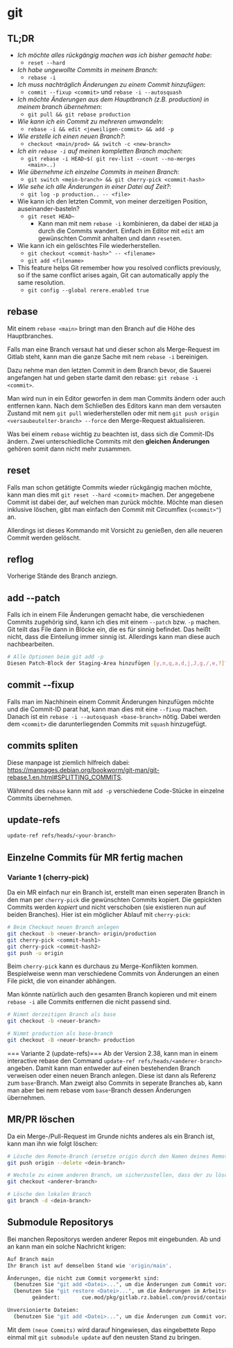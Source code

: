 # git

## TL;DR 

-   *Ich möchte alles rückgängig machen was ich bisher gemacht habe*:
    -   `reset --hard`
-   *Ich habe ungewollte Commits in meinem Branch*:
    -   `rebase -i`
-   *Ich muss nachträglich Änderungen zu einem Commit hinzufügen*:
    -   `commit --fixup <commit>` und `rebase -i --autosquash`
-   *Ich möchte Änderungen aus dem Hauptbranch (z.B. production) in
    meinem branch übernehmen*:
    -   `git pull && git rebase production`
-   *Wie kann ich ein Commit zu mehreren umwandeln*:
    -   `rebase -i && edit <jeweiligen-commit> && add -p`
-   *Wie erstelle ich einen neuen Branch?*:
    -   `checkout <main/prod> && switch -c <new-branch>`
-   *Ich ein `rebase -i` auf meinen kompletten Branch machen*:
    -   `git rebase -i HEAD~$( git rev-list --count --no-merges <main>..)`
-   *Wie übernehme ich einzelne Commits in meinen Branch*:
    -   `git switch <mein-branch> && git cherry-pick <commit-hash>`
-   *Wie sehe ich alle Änderungen in einer Datei auf Zeit?*:
    -   `git log -p production.. -- <file>`
-   Wie kann ich den letzten Commit, von meiner derzeitigen Position,
    auseinander-basteln?
    -   `git reset HEAD~`
        -   Kann man mit nem `rebase -i` kombinieren, da dabei der
            `HEAD` ja durch die Commits wandert. Einfach im Editor mit
            `edit` am gewünschten Commit anhalten und dann `reset`en.
-   Wie kann ich ein gelöschtes File wiederherstellen.
    -   `git checkout <commit-hash>^ -- <filename>`
    -   `git add <filename>`
-   This feature helps Git remember how you resolved conflicts
    previously, so if the same conflict arises again, Git can
    automatically apply the same resolution.
    -   `git config --global rerere.enabled true`

## rebase

Mit einem `rebase <main>` bringt man den Branch auf die Höhe des
Hauptbranches.

Falls man eine Branch versaut hat und dieser schon als Merge-Request im
Gitlab steht, kann man die ganze Sache mit nem `rebase -i` bereinigen.

Dazu nehme man den letzten Commit in dem Branch bevor, die Sauerei
angefangen hat und geben starte damit den rebase:
`git rebase -i <commit>`.

Man wird nun in ein Editor geworfen in dem man Commits ändern oder auch
entfernen kann. Nach dem Schließen des Editors kann man dem versauten
Zustand mit nem `git pull` wiederherstellen oder mit nem
`git push origin <versaubeutelter-branch> --force` den Merge-Request
aktualisieren.

Was bei einem `rebase` wichtig zu beachten ist, dass sich die Commit-IDs
ändern. Zwei unterschiedliche Commits mit den
**gleichen Änderungen** gehören somit dann nicht
mehr zusammen.

## reset

Falls man schon getätigte Commits wieder rückgängig machen möchte, kann
man dies mit `git reset --hard <commit>` machen. Der angegebene Commit
ist dabei der, auf welchen man zurück möchte. Möchte man diesen
inklusive löschen, gibt man einfach den Commit mit Circumflex
(`<commit>^`) an.

Allerdings ist dieses Kommando mit Vorsicht zu genießen, den alle
neueren Commit werden gelöscht.

## reflog

Vorherige Stände des Branch anziegn.

## add \--patch 

Falls ich in einem File Änderungen gemacht habe, die verschiedenen
Commits zugehörig sind, kann ich dies mit einem `--patch` bzw. `-p`
machen. Git teilt das File dann in Blöcke ein, die es für sinnig
befindet. Das heißt nicht, dass die Einteilung immer sinnig ist.
Allerdings kann man diese auch nachbearbeiten.

``` bash
# Alle Optionen beim git add -p
Diesen Patch-Block der Staging-Area hinzufügen [y,n,q,a,d,j,J,g,/,e,?]?
```

## commit --fixup <commit> 

Falls man im Nachhinein einem Commit Änderungen hinzufügen möchte und
die Commit-ID parat hat, kann man dies mit eine `--fixup` machen. Danach
ist ein `rebase -i --autosquash <base-branch>` nötig. Dabei werden dem
`<commit>` die darunterliegenden Commits mit `squash` hinzugefügt.

## commits spliten 

Diese manpage ist ziemlich hilfreich dabei:
<https://manpages.debian.org/bookworm/git-man/git-rebase.1.en.html#SPLITTING_COMMITS>.

Während des `rebase` kann mit `add -p` verschiedene Code-Stücke in
einzelne Commits übernehmen.

## update-refs

``` bash
update-ref refs/heads/<your-branch>
```

## Einzelne Commits für MR fertig machen 

### Variante 1 (cherry-pick) 

Da ein MR einfach nur ein Branch ist, erstellt man einen seperaten
Branch in den man per `cherry-pick` die gewünschten Commits kopiert. Die
gepickten Commits werden *kopiert* und nicht verschoben (sie existieren
nun auf beiden Branches). Hier ist ein möglicher Ablauf mit
`cherry-pick`:

``` bash
# Beim Checkout neuen Branch anlegen
git checkout -b <neuer-branch> origin/production
git cherry-pick <commit-hash1>
git cherry-pick <commit-hash2>
git push -u origin
```

Beim `cherry-pick` kann es durchaus zu Merge-Konflikten kommen.
Bespielweise wenn man verschiedene Commits von Änderungen an einen File
pickt, die von einander abhängen.

Man könnte natürlich auch den gesamten Branch kopieren und mit einem
`rebase -i` alle Commits entfernen die nicht passend sind.

``` bash
# Nimmt derzeitigen Branch als base
git checkout -b <neuer-branch>

# Nimmt production als base-branch
git checkout -B <neuer-branch> production
```

=== Variante 2 (update-refs)=== Ab der Version 2.38, kann man in einem
interactive rebase den Command `update-ref refs/heads/<anderer-branch>`
angeben. Damit kann man entweder auf einen bestehenden Branch verweisen
oder einen neuen Branch anlegen. Diese ist dann als Referenz zum
`base`-Branch. Man zweigt also Commits in seperate Branches ab, kann man
aber bei nem rebase vom `base`-Branch dessen Änderungen übernehmen.

## MR/PR löschen 

Da ein Merge-/Pull-Request im Grunde nichts anderes als ein Branch ist,
kann man ihn wie folgt löschen:

``` bash
# Lösche den Remote-Branch (ersetze origin durch den Namen deines Remotes)
git push origin --delete <dein-branch>

# Wechsle zu einem anderen Branch, um sicherzustellen, dass der zu löschende Branch nicht aktiv ist
git checkout <anderer-branch>

# Lösche den lokalen Branch
git branch -d <dein-branch>
```

## Submodule Repositorys 

Bei manchen Repositorys werden anderer Repos mit eingebunden. Ab und an
kann man ein solche Nachricht krigen:

``` bash
Auf Branch main
Ihr Branch ist auf demselben Stand wie 'origin/main'.

Änderungen, die nicht zum Commit vorgemerkt sind:
  (benutzen Sie "git add <Datei>...", um die Änderungen zum Commit vorzumerken)
  (benutzen Sie "git restore <Datei>...", um die Änderungen im Arbeitsverzeichnis zu verwerfen)
        geändert:       cue.mod/pkg/gitlab.rz.babiel.com/provid/container-images/rzauthproxy (neue Commits)

Unversionierte Dateien:
  (benutzen Sie "git add <Datei>...", um die Änderungen zum Commit vorzumerken)
```

Mit dem `(neue Commits)` wird darauf hingewiesen, das eingebettete Repo
einmal mit `git submodule update` auf den neusten Stand zu bringen.
